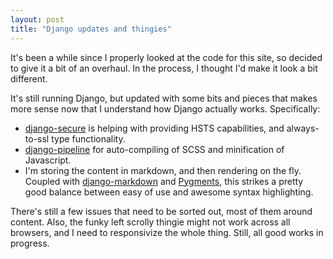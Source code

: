 ```yaml
---
layout: post
title: "Django updates and thingies"
---
```

It's been a while since I properly looked at the code for this site, so decided to give it a bit of an overhaul. In the process, I thought I'd make it look a bit different. 

It's still running Django, but updated with some bits and pieces that makes more sense now that I understand how Django actually works. Specifically:

* [django-secure](https://readthedocs.org/projects/django-secure/) is helping with providing HSTS capabilities, and always-to-ssl type functionality. 
* [django-pipeline](http://django-pipeline.readthedocs.org/en/latest/) for auto-compiling of SCSS and minification of Javascript. 
* I'm storing the content in markdown, and then rendering on the fly. Coupled with [django-markdown](https://pypi.python.org/pypi/django-markdown) and [Pygments](http://pygments.org/), this strikes a pretty good balance between easy of use and awesome syntax highlighting.

There's still a few issues that need to be sorted out, most of them around content. Also, the funky left scrolly thingie might not work across all browsers, and I need to responsivize the whole thing. Still, all good works in progress.


